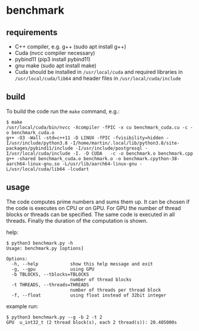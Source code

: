 # benchmark

## requirements
* C++ compiler, e.g. g++ (sudo apt install g++) 
* Cuda (nvcc compiler necessary)
* pybind11 (pip3 install pybind11)
* gnu make (sudo apt install make)
* Cuda should be installed in ```/usr/local/cuda``` and required libraries in ```/usr/local/cuda/lib64``` and header files in ```/usr/local/cuda/include```

## build
To build the code run the ```make``` command, e.g.: 
```
$ make
/usr/local/cuda/bin/nvcc -Xcompiler -fPIC -x cu benchmark_cuda.cu -c -o benchmark_cuda.o
g++ -O3 -Wall -std=c++11 -D LINUX -fPIC -fvisibility=hidden -I/usr/include/python3.8 -I/home/martin/.local/lib/python3.8/site-packages/pybind11/include -I/usr/include/postgresql -I/usr/local/cuda/include -I. -D CUDA   -c -o benchmark.o benchmark.cpp
g++ -shared benchmark_cuda.o benchmark.o -o benchmark.cpython-38-aarch64-linux-gnu.so -L/usr/lib/aarch64-linux-gnu -L/usr/local/cuda/lib64 -lcudart
```

## usage
The code computes prime numbers and sums them up. It can be chosen if the code is executes on CPU or on GPU. For GPU the number of thread blocks or threads can be specified. The same code is executed in all threads. Finally the duration of the computation is shown.

help:
```
$ python3 benchmark.py -h
Usage: benchmark.py [options]

Options:
  -h, --help            show this help message and exit
  -g, --gpu             using GPU
  -b TBLOCKS, --tblocks=TBLOCKS
                        number of thread blocks
  -t THREADS, --threads=THREADS
                        number of threads per thread block
  -f, --float           using float instead of 32bit integer
```

example run:
```
$ python3 benchmark.py --g -b 2 -t 2
GPU  u_int32_t (2 thread block(s), each 2 thread(s)): 20.405000s
```
